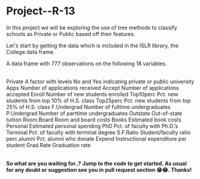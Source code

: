 # Project--R-13

<table>
In this project we will be exploring the use of tree methods to classify schools as Private or Public based off their features.

Let's start by getting the data which is included in the ISLR library, the College data frame.

A data frame with 777 observations on the following 18 variables.<br><br/>

Private A factor with levels No and Yes indicating private or public university
Apps Number of applications received
Accept Number of applications accepted
Enroll Number of new students enrolled
Top10perc Pct. new students from top 10% of H.S. class
Top25perc Pct. new students from top 25% of H.S. class
F.Undergrad Number of fulltime undergraduates
P.Undergrad Number of parttime undergraduates
Outstate Out-of-state tuition
Room.Board Room and board costs
Books Estimated book costs
Personal Estimated personal spending
PhD Pct. of faculty with Ph.D.’s
Terminal Pct. of faculty with terminal degree
S.F.Ratio Student/faculty ratio
perc.alumni Pct. alumni who donate
Expend Instructional expenditure per student
Grad.Rate Graduation rate

</table>

**So what are you waiting for..? Jump to the code to get started. As usual for any doubt or suggestion see you in pull request section 😁😂. Thanks!**


